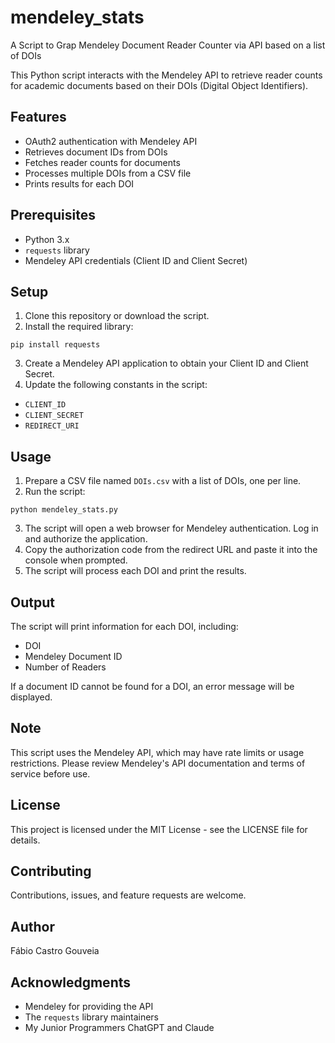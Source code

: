 # mendeley_stats

A Script to Grap Mendeley Document Reader Counter via API based on a list of DOIs 

This Python script interacts with the Mendeley API to retrieve reader counts for academic documents based on their DOIs (Digital Object Identifiers).

## Features

- OAuth2 authentication with Mendeley API
- Retrieves document IDs from DOIs
- Fetches reader counts for documents
- Processes multiple DOIs from a CSV file
- Prints results for each DOI

## Prerequisites

- Python 3.x
- `requests` library
- Mendeley API credentials (Client ID and Client Secret)

## Setup

1. Clone this repository or download the script.
2. Install the required library:

```
pip install requests
```

3. Create a Mendeley API application to obtain your Client ID and Client Secret.
4. Update the following constants in the script:
- `CLIENT_ID`
- `CLIENT_SECRET`
- `REDIRECT_URI`

## Usage

1. Prepare a CSV file named `DOIs.csv` with a list of DOIs, one per line.
2. Run the script:

```
python mendeley_stats.py
```

3. The script will open a web browser for Mendeley authentication. Log in and authorize the application.
4. Copy the authorization code from the redirect URL and paste it into the console when prompted.
5. The script will process each DOI and print the results.

## Output

The script will print information for each DOI, including:
- DOI
- Mendeley Document ID
- Number of Readers

If a document ID cannot be found for a DOI, an error message will be displayed.

## Note

This script uses the Mendeley API, which may have rate limits or usage restrictions. Please review Mendeley's API documentation and terms of service before use.

## License

This project is licensed under the MIT License - see the LICENSE file for details.

## Contributing

Contributions, issues, and feature requests are welcome.

## Author

Fábio Castro Gouveia

## Acknowledgments

- Mendeley for providing the API
- The `requests` library maintainers
- My Junior Programmers ChatGPT and Claude
